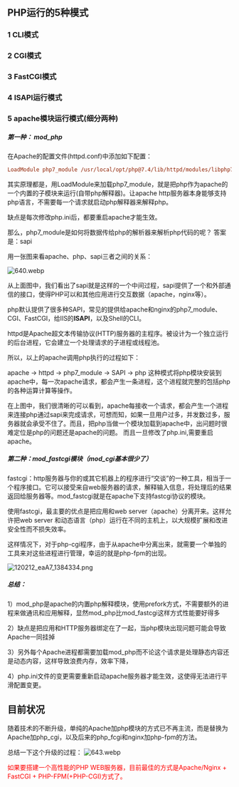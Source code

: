 

## PHP运行的5种模式
###  1 CLI模式
###  2 CGI模式
###  3 FastCGI模式
###  4 ISAPI运行模式
###  5 apache模块运行模式(细分两种)
##### 第一种： mod_php
在Apache的配置文件(httpd.conf)中添加如下配置：
```ini
LoadModule php7_module /usr/local/opt/php@7.4/lib/httpd/modules/libphp7.so
```
其实原理都是，用LoadModule来加载php7_module，就是把php作为apache的一个内置的子模块来运行(自带php解释器)。让apache http服务器本身能够支持php语言，不需要每一个请求就启动php解释器来解释php。

缺点是每次修改php.ini后，都要重启apache才能生效。

那么，php7_module是如何将数据传给php的解析器来解析php代码的呢？
答案是：sapi

用一张图来看apache、php、sapi三者之间的关系： 

![640.webp](https://pic.imgdb.cn/item/6119136a5132923bf82fb5d2.png)


从上面图中，我们看出了sapi就是这样的一个中间过程，sapi提供了一个和外部通信的接口，使得PHP可以和其他应用进行交互数据（apache，nginx等）。

php默认提供了很多种SAPI，常见的提供给apache和nginx的php7_module、CGI、FastCGI，给IIS的**ISAPI**，以及Shell的CLI。

httpd是Apache超文本传输协议(HTTP)服务器的主程序。被设计为一个独立运行的后台进程，它会建立一个处理请求的子进程或线程池。

所以，以上的apache调用php执行的过程如下：

apache -> httpd -> php7_module -> SAPI -> php
这种模式将php模块安装到apache中，每一次apache请求，都会产生一条进程，这个进程就完整的包括php的各种运算计算等操作。

在上图中，我们很清晰的可以看到，apache每接收一个请求，都会产生一个进程来连接php通过sapi来完成请求，可想而知，如果一旦用户过多，并发数过多，服务器就会承受不住了。而且，把php当做一个模块加载到apache中，出问题时很难定位是php的问题还是apache的问题。 而且一旦修改了php.ini,需要重启apache。

##### 第二种：mod_fastcgi模块（mod_cgi基本很少了）

fastcgi：http服务器与你的或其它机器上的程序进行“交谈”的一种工具，相当于一个程序接口。它可以接受来自web服务器的请求，解释输入信息，将处理后的结果返回给服务器等。mod_fastcgi就是在apache下支持fastcgi协议的模块。

使用fastcgi，最主要的优点是把应用和web server（apache）分离开来。这样允许把web server 和动态语言（php）运行在不同的主机上，以大规模扩展和改进安全性而不损失效率。

这样情况下，对于php-cgi程序，由于从apache中分离出来，就需要一个单独的工具来对这些进程进行管理，幸运的就是php-fpm的出现。

![120212_eaA7_1384334.png](https://pic.imgdb.cn/item/611938555132923bf8124a5a.png)

##### 总结：
1）mod_php是apache的内置php解释模块，使用prefork方式，不需要额外的进程来做通讯和应用解释，显然mod_php比mod_fastcgi这样方式性能要好得多

2）缺点是把应用和HTTP服务器绑定在了一起，当php模块出现问题可能会导致Apache一同挂掉

3）另外每个Apache进程都需要加载mod_php而不论这个请求是处理静态内容还是动态内容，这样导致浪费内存，效率下降，

4）php.ini文件的变更需要重新启动apache服务器才能生效，这使得无法进行平滑配置变更。


## 目前状况
随着技术的不断升级，单纯的Apache加php模块的方式已不再主流，而是替换为Apache加php_cgi，以及后来的php_fcgi和nginx加php-fpm的方法。

总结一下这个升级的过程： 
![643.webp](https://pic.imgdb.cn/item/61191c285132923bf85b618b.png)

<font color="red">如果要搭建一个高性能的PHP WEB服务器，目前最佳的方式是Apache/Nginx + FastCGI + PHP-FPM(+PHP-CGI)方式了。 </font>
